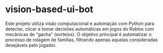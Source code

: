 # vision-based-ui-bot
Este projeto utiliza visão computacional e automação com Python para detectar, clicar e tomar decisões automáticas em jogos do Roblox com mecânicas de "gacha" (sorteios). O objetivo principal é automatizar o processo de rolagem de famílias, filtrando apenas aquelas consideradas desejáveis pelo jogador.

